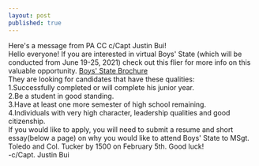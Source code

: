 ```yaml
---
layout: post
published: true
---
```

Here's a message from PA CC c/Capt Justin Bui!  
Hello everyone! If you are interested in virtual Boys' State (which will be conducted from June 19-25, 2021) check out this flier for more info on this valuable opportunity. 
[Boys' State Brochure](https://drive.google.com/file/d/1-TAFoX8rhYiDkzgLzuJhB8HfN4CqyrIp/view?fbclid=IwAR2i74xAvBzK9W_XQFqXjgQ8kOOSZYQpdPEHirQobEKPjD_YHlwRiiXGvlo)  
They are looking for candidates that have these qualities:  
1.Successfully completed or will complete his junior year.  
2.Be a student in good standing.  
3.Have at least one more semester of high school remaining.  
4.Individuals with very high character, leadership qualities and good citizenship.  
If you would like to apply, you will need to submit a resume and short essay(below a page) on why you would like to attend Boys' State to MSgt. Toledo and Col. Tucker by 1500 on February 5th.
Good luck!  
-c/Capt. Justin Bui
